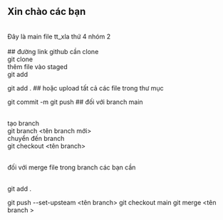 <H2>Xin chào các bạn </H2>
<br>Đây là main file tt_xla thứ 4 nhóm 2 </br>
<br>## đường link github cần clone </br>
git clone <repo>  
<br>thêm file vào staged </br>
git add <tên file>

git add .      ## hoặc upload tất cả các file trong thư mục 

git commit -m  <message>
git push  ## đối với branch main 

<br> tạo branch </br>
git branch <tên branch mới>
<br>chuyển đến branch </br>
git checkout <tên branch>

<br>đối với merge file trong branch các bạn cần <br> 

<br>git add .      </br>

git push --set-upsteam <tên branch>
git checkout main 
git merge <tên branch >
